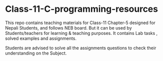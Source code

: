 # Class-11-C-programming-resources
This repo contains teaching materials for Class-11 Chapter-5 designed for Nepali Students, and follows NEB board. But it can be used by Students/teachers for learning & teaching purposes. 
It contains Lab tasks , solved examples and assignments.

Students are advised to solve all the assignments questions to check their understanding on the Subject.
